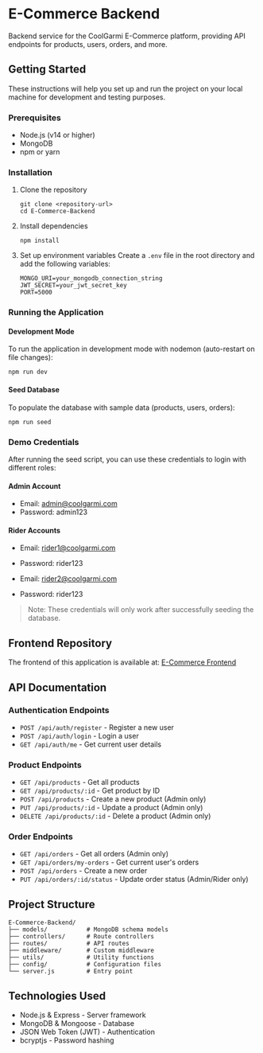 # E-Commerce Backend

Backend service for the CoolGarmi E-Commerce platform, providing API endpoints for products, users, orders, and more.

## Getting Started

These instructions will help you set up and run the project on your local machine for development and testing purposes.

### Prerequisites

- Node.js (v14 or higher)
- MongoDB
- npm or yarn

### Installation

1. Clone the repository
   ```
   git clone <repository-url>
   cd E-Commerce-Backend
   ```

2. Install dependencies
   ```
   npm install
   ```

3. Set up environment variables
   Create a `.env` file in the root directory and add the following variables:
   ```
   MONGO_URI=your_mongodb_connection_string
   JWT_SECRET=your_jwt_secret_key
   PORT=5000
   ```

### Running the Application

#### Development Mode
To run the application in development mode with nodemon (auto-restart on file changes):
```
npm run dev
```

#### Seed Database
To populate the database with sample data (products, users, orders):
```
npm run seed
```

### Demo Credentials

After running the seed script, you can use these credentials to login with different roles:

#### Admin Account
- Email: admin@coolgarmi.com
- Password: admin123

#### Rider Accounts
- Email: rider1@coolgarmi.com
- Password: rider123

- Email: rider2@coolgarmi.com
- Password: rider123

> Note: These credentials will only work after successfully seeding the database.

## Frontend Repository

The frontend of this application is available at:
[E-Commerce Frontend](https://github.com/Va16hav07/E-Commerce)

## API Documentation

### Authentication Endpoints
- `POST /api/auth/register` - Register a new user
- `POST /api/auth/login` - Login a user
- `GET /api/auth/me` - Get current user details

### Product Endpoints
- `GET /api/products` - Get all products
- `GET /api/products/:id` - Get product by ID
- `POST /api/products` - Create a new product (Admin only)
- `PUT /api/products/:id` - Update a product (Admin only)
- `DELETE /api/products/:id` - Delete a product (Admin only)

### Order Endpoints
- `GET /api/orders` - Get all orders (Admin only)
- `GET /api/orders/my-orders` - Get current user's orders
- `POST /api/orders` - Create a new order
- `PUT /api/orders/:id/status` - Update order status (Admin/Rider only)

## Project Structure

```
E-Commerce-Backend/
├── models/           # MongoDB schema models
├── controllers/      # Route controllers
├── routes/           # API routes
├── middleware/       # Custom middleware
├── utils/            # Utility functions
├── config/           # Configuration files
└── server.js         # Entry point
```

## Technologies Used

- Node.js & Express - Server framework
- MongoDB & Mongoose - Database
- JSON Web Token (JWT) - Authentication
- bcryptjs - Password hashing
